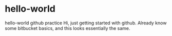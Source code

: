 # hello-world
hello-world github practice
Hi, just getting started with github. Already know some bitbucket basics, and this looks essentially the same.
